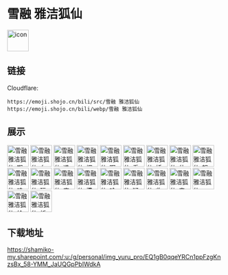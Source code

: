 # 雪融 雅洁狐仙
<img src="https://emoji.shojo.cn/bili/src/雪融 雅洁狐仙/icon.png" width="50" height="50" alt="icon">

## 链接
Cloudflare:
```
https://emoji.shojo.cn/bili/src/雪融 雅洁狐仙
https://emoji.shojo.cn/bili/webp/雪融 雅洁狐仙
```
## 展示
<img src="https://emoji.shojo.cn/bili/src/雪融 雅洁狐仙/雪融 雅洁狐仙-期待.png" width="50" height="50" alt="雪融 雅洁狐仙-期待">
<img src="https://emoji.shojo.cn/bili/src/雪融 雅洁狐仙/雪融 雅洁狐仙-么么哒.png" width="50" height="50" alt="雪融 雅洁狐仙-么么哒">
<img src="https://emoji.shojo.cn/bili/src/雪融 雅洁狐仙/雪融 雅洁狐仙-递饮料.png" width="50" height="50" alt="雪融 雅洁狐仙-递饮料">
<img src="https://emoji.shojo.cn/bili/src/雪融 雅洁狐仙/雪融 雅洁狐仙-探头.png" width="50" height="50" alt="雪融 雅洁狐仙-探头">
<img src="https://emoji.shojo.cn/bili/src/雪融 雅洁狐仙/雪融 雅洁狐仙-啊这.png" width="50" height="50" alt="雪融 雅洁狐仙-啊这">
<img src="https://emoji.shojo.cn/bili/src/雪融 雅洁狐仙/雪融 雅洁狐仙-看破.png" width="50" height="50" alt="雪融 雅洁狐仙-看破">
<img src="https://emoji.shojo.cn/bili/src/雪融 雅洁狐仙/雪融 雅洁狐仙-妖妖灵.png" width="50" height="50" alt="雪融 雅洁狐仙-妖妖灵">
<img src="https://emoji.shojo.cn/bili/src/雪融 雅洁狐仙/雪融 雅洁狐仙-什么.png" width="50" height="50" alt="雪融 雅洁狐仙-什么">
<img src="https://emoji.shojo.cn/bili/src/雪融 雅洁狐仙/雪融 雅洁狐仙-怒了.png" width="50" height="50" alt="雪融 雅洁狐仙-怒了">
<img src="https://emoji.shojo.cn/bili/src/雪融 雅洁狐仙/雪融 雅洁狐仙-呜呜呜.png" width="50" height="50" alt="雪融 雅洁狐仙-呜呜呜">
<img src="https://emoji.shojo.cn/bili/src/雪融 雅洁狐仙/雪融 雅洁狐仙-玩个球.png" width="50" height="50" alt="雪融 雅洁狐仙-玩个球">
<img src="https://emoji.shojo.cn/bili/src/雪融 雅洁狐仙/雪融 雅洁狐仙-麻了.png" width="50" height="50" alt="雪融 雅洁狐仙-麻了">
<img src="https://emoji.shojo.cn/bili/src/雪融 雅洁狐仙/雪融 雅洁狐仙-攥紧拳头.png" width="50" height="50" alt="雪融 雅洁狐仙-攥紧拳头">
<img src="https://emoji.shojo.cn/bili/src/雪融 雅洁狐仙/雪融 雅洁狐仙-哈喽靓女.png" width="50" height="50" alt="雪融 雅洁狐仙-哈喽靓女">
<img src="https://emoji.shojo.cn/bili/src/雪融 雅洁狐仙/雪融 雅洁狐仙-疑惑.png" width="50" height="50" alt="雪融 雅洁狐仙-疑惑">
<img src="https://emoji.shojo.cn/bili/src/雪融 雅洁狐仙/雪融 雅洁狐仙-收收味.png" width="50" height="50" alt="雪融 雅洁狐仙-收收味">
<img src="https://emoji.shojo.cn/bili/src/雪融 雅洁狐仙/雪融 雅洁狐仙-来贴贴.png" width="50" height="50" alt="雪融 雅洁狐仙-来贴贴">
<img src="https://emoji.shojo.cn/bili/src/雪融 雅洁狐仙/雪融 雅洁狐仙-emo了.png" width="50" height="50" alt="雪融 雅洁狐仙-emo了">
<img src="https://emoji.shojo.cn/bili/src/雪融 雅洁狐仙/雪融 雅洁狐仙-给点吧.png" width="50" height="50" alt="雪融 雅洁狐仙-给点吧">
<img src="https://emoji.shojo.cn/bili/src/雪融 雅洁狐仙/雪融 雅洁狐仙-祈福.png" width="50" height="50" alt="雪融 雅洁狐仙-祈福">

## 下载地址

https://shamiko-my.sharepoint.com/:u:/g/personal/img_yuru_pro/EQ1gB0qqeYRCn1ppFzgKnzsBx_58-YMM_JaUQGpPbIWdkA